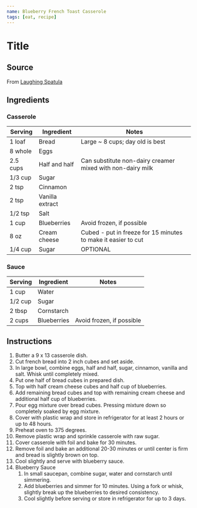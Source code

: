 ```yaml
---
name: Blueberry French Toast Casserole
tags: [eat, recipe]
---
```


# Title

## Source

From [Laughing Spatula](https://laughingspatula.com/blueberry-cream-cheese-french-toast-casserole/#recipe)

## Ingredients

### Casserole

| Serving | Ingredient | Notes |
|-|-|-|
| 1 loaf | Bread | Large ~ 8 cups; day old is best |
| 8 whole | Eggs |  |
| 2.5 cups | Half and half | Can substitute non-dairy creamer mixed with non-dairy milk |
| 1/3 cup | Sugar |  |
| 2 tsp | Cinnamon |  |
| 2 tsp | Vanilla extract |  |
| 1/2 tsp | Salt |  |
| 1 cup | Blueberries | Avoid frozen, if possible |
| 8 oz | Cream cheese | Cubed - put in freeze for 15 minutes to make it easier to cut |
| 1/4 cup | Sugar | OPTIONAL |

### Sauce

| Serving | Ingredient | Notes |
|-|-|-|
| 1 cup | Water |  |
| 1/2 cup | Sugar |  |
| 2 tbsp | Cornstarch |  |
| 2 cups | Blueberries | Avoid frozen, if possible |

## Instructions

1. Butter a 9 x 13 casserole dish.
1. Cut french bread into 2 inch cubes and set aside.
1. In large bowl, combine eggs, half and half, sugar, cinnamon, vanilla and salt.  Whisk until completely mixed.
1. Put one half of bread cubes in prepared dish.
1. Top with half cream cheese cubes and half cup of blueberries.
1. Add remaining bread cubes and top with remaining cream cheese and additional half cup of blueberries.
1. Pour egg mixture over bread cubes. Pressing mixture down so completely soaked by egg mixture.
1. Cover with plastic wrap and store in refrigerator for at least 2 hours or up to 48 hours.
1. Preheat oven to 375 degrees.
1. Remove plastic wrap and sprinkle casserole with raw sugar.
1. Cover casserole with foil and bake for 30 minutes.
1. Remove foil and bake an additional 20-30 minutes or until center is firm and bread is slightly brown on top.
1. Cool slightly and serve with blueberry sauce.
1. Blueberry Sauce
    1. In small saucepan, combine sugar, water and cornstarch until simmering.
    1. Add blueberries and simmer for 10 minutes.  Using a fork or whisk, slightly break up the blueberries to desired consistency. 
    1. Cool slightly before serving or store in refrigerator for up to 3 days.
    